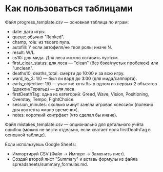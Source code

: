 # Как пользоваться таблицами

Файл progress_template.csv — основная таблица по играм:
- date: дата игры.
- queue: обычно "Ranked".
- champ, role: из твоего пула.
- autofill: Y если автофилл/не твоя роль; иначе N.
- result: W/L.
- cs10: для мида. Для леса можно оставить пустым.
- first_clear_status: для леса — "clean" (без бэка/пустых пробежек) или "unclean".
- deaths10, deaths_total: смерти до 10:00 и за всю игру.
- ward_by_3: 1/0 — был ли вард до 3:00 (для мида/саппорта).
- early_objective: 1/0 — участие хотя бы в одном из первых 2 объектов (дракон/Геральд) — для леса.
- firstDeathTag: одна из категорий: Greed, Wave, Vision, Positioning, Overstay, Tempo, FightChoice.
- session_minutes: сколько минут заняла игровая «сессия» (полезно для контента «мало времени»).
- notes: короткий контрфакт (что сделал бы иначе).

Файл mistakes_template.csv — опционально для детального учёта ошибок (можно не вести отдельно, если хватает поля firstDeathTag в основной таблице).

Если используешь Google Sheets:
- Импортируй CSV (Файл → Импорт → Заменить лист).
- Создай второй лист "Summary" и вставь формулы из файла spreadsheets/summary_formulas.md.
